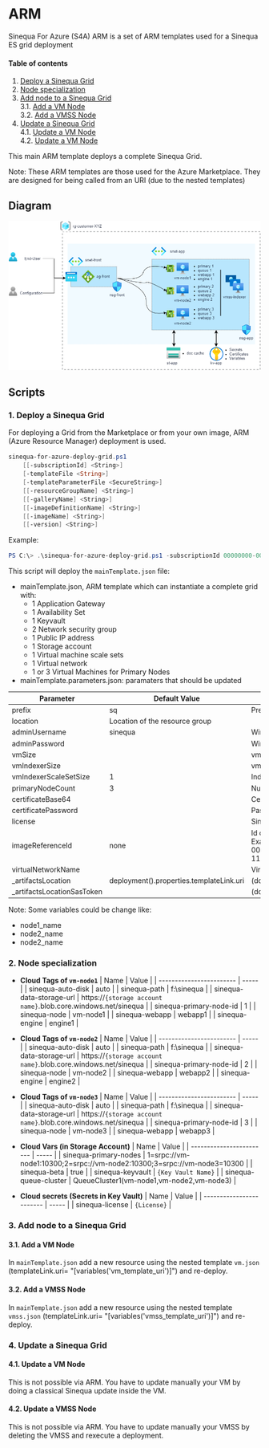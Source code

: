# ARM

Sinequa For Azure (S4A) ARM is a set of ARM templates used for a Sinequa ES grid deployment

#### Table of contents
1. [Deploy a Sinequa Grid](#deploy)<br>
2. [Node specialization](#specify)<br>
3. [Add node to a Sinequa Grid](#add)<br>
   3.1. [Add a VM Node](#add_vm)<br>
   3.2. [Add a VMSS Node](#add_vmss)<br>
4. [Update a Sinequa Grid](#update)<br> 
   4.1. [Update a VM Node](#update_vm)<br>
   4.2. [Update a VM Node](#update_vmss)<br>
   
This main ARM template deploys a complete Sinequa Grid.

Note: These ARM templates are those used for the Azure Marketplace. They are designed for being called from an URI (due to the nested templates)


## Diagram

![Sinequa For Azure Deployment](images/S4A_Default_ARM.png)

## Scripts

### 1. Deploy a Sinequa Grid <a name="deploy">

For deploying a Grid from the Marketplace or from your own image, ARM (Azure Resource Manager) deployment is used.

```powershell
sinequa-for-azure-deploy-grid.ps1
    [[-subscriptionId] <String>]    
    [-templateFile <String>]    
    [-templateParameterFile <SecureString>]    
    [[-resourceGroupName] <String>]    
    [[-galleryName] <String>]    
    [[-imageDefinitionName] <String>]    
    [[-imageName] <String>]    
    [[-version] <String>]
```

Example:
```powershell
PS C:\> .\sinequa-for-azure-deploy-grid.ps1 -subscriptionId 00000000-0000-0000-0000-000000000000 -resourceGroupName sq-grid
```
This script will deploy the `mainTemplate.json` file:
* mainTemplate.json, ARM template which can instantiate a complete grid with:
  * 1 Application Gateway
  * 1 Availability Set
  * 1 Keyvault
  * 2 Network security group
  * 1 Public IP address
  * 1 Storage account
  * 1 Virtual machine scale sets
  * 1 Virtual network
  * 1 or 3 Virtual Machines for Primary Nodes
* mainTemplate.parameters.json: paramaters that should be updated

| Parameter              | Default Value                  | Description       |
| ---------------------- | ------------------------------ | ----------------- |
| prefix                 | sq                             | Prefix of object names |
| location               | Location of the resource group |
| adminUsername 	     | sinequa                        | Windows User |
| adminPassword 	     |                                | Windows User Password |
| vmSize 		         |                                | vmSize of primary nodes |
| vmIndexerSize 	     |                                | vmSize of the indexer Scale Set. Default |
| vmIndexerScaleSetSize  | 1                              | Indexer Scale Set size (instances) |
| primaryNodeCount 	     | 3                              | Number of primary nodes (1 or 3) |
| certificateBase64 	 |                                | Certificate file (pfx) in base64 format for HTTPS |
| certificatePassword    |                                | Password of the certificate |
| license                |                                | Sinequa Licence |
| imageReferenceId       | none                           | Id of the custom image to use. If empty the marketplace will be used.<br> Example: "/subscriptions/00000000-0000-0000-0000-000000000000/resourceGroups/Sinequa/providers/Microsoft.Compute/galleries/SinequaForAzure/images/sinequa-11-nightly" |
| virtualNetworkName 	 |                                | Virtual Network object |
| _artifactsLocation     | deployment().properties.templateLink.uri | (don't change) used for nested templates |
| _artifactsLocationSasToken |                            | (don't change) used for nested templates |

Note: Some variables could be change like:
* node1_name
* node2_name
* node2_name

### 2. Node specialization <a name="specify">

* **Cloud Tags of `vm-node1`**
    | Name                     | Value |
    | ------------------------ | ----- |
    | sinequa-auto-disk	       | auto |
	| sinequa-path		       | f:\sinequa |
	| sinequa-data-storage-url | https://`{storage account name}`.blob.core.windows.net/sinequa |
	| sinequa-primary-node-id  | 1 |
	| sinequa-node	           | vm-node1 |
	| sinequa-webapp 		   | webapp1 | 
	| sinequa-engine		   | engine1 |

* **Cloud Tags of `vm-node2`**
    | Name                     | Value |
    | ------------------------ | ----- |
    | sinequa-auto-disk	       | auto |
	| sinequa-path		       | f:\sinequa |
	| sinequa-data-storage-url | https://`{storage account name}`.blob.core.windows.net/sinequa |
	| sinequa-primary-node-id  | 2 |
	| sinequa-node	           | vm-node2 |
	| sinequa-webapp 		   | webapp2 |
	| sinequa-engine		   | engine2 |

* **Cloud Tags of `vm-node3`**
    | Name                     | Value |
    | ------------------------ | ----- |
    | sinequa-auto-disk	       | auto |
	| sinequa-path		       | f:\sinequa |
	| sinequa-data-storage-url | https://`{storage account name}`.blob.core.windows.net/sinequa |
	| sinequa-primary-node-id  | 3 |
	| sinequa-node	           | vm-node3 |
	| sinequa-webapp 		   | webapp3 |

* **Cloud Vars (in Storage Account)**
    | Name                     | Value |
    | ------------------------ | ----- |
	| sinequa-primary-nodes    | 1=srpc://vm-node1:10300;2=srpc://vm-node2:10300;3=srpc://vm-node3=10300 |
    | sinequa-beta             | true |
	| sinequa-keyvault 	       | `{Key Vault Name}` |
	| sinequa-queue-cluster    | QueueCluster1(vm-node1,vm-node2,vm-node3) |
	
* **Cloud secrets (Secrets in Key Vault)**
    | Name                     | Value |
    | ------------------------ | ----- |
	| sinequa-license		   | `{License}` |


### 3. Add node to a Sinequa Grid <a name="add">	
#### 3.1. Add a VM Node <a name="add_vm"> 
In `mainTemplate.json` add a new resource using the nested template `vm.json` (templateLink.uri= "[variables('vm_template_uri')]") and re-deploy.

#### 3.2. Add a VMSS Node <a name="add_vmss"> 
In `mainTemplate.json` add a new resource using the nested template `vmss.json` (templateLink.uri= "[variables('vmss_template_uri')]") and re-deploy.

### 4. Update a Sinequa Grid <a name="update"> 
#### 4.1. Update a VM Node <a name="update_vm">   
This is not possible via ARM. You have to update manually your VM by doing a classical Sinequa update inside the VM.

#### 4.2. Update a VMSS Node <a name="update_vmss">    
This is not possible via ARM. You have to update manually your VMSS by deleting the VMSS and rexecute a deployment.

